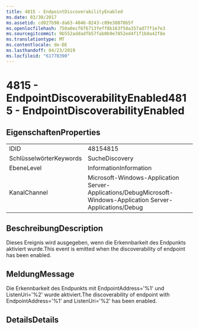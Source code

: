 ```yaml
---
title: 4815 - EndpointDiscoverabilityEnabled
ms.date: 03/30/2017
ms.assetid: cd027b98-da63-4046-8243-c09e30870b5f
ms.openlocfilehash: 750a0ecf6f6713feff8b163f58a357ad77f1e7e3
ms.sourcegitcommit: 9b552addadfb57fab0b9e7852ed4f1f1b8a42f8e
ms.translationtype: MT
ms.contentlocale: de-DE
ms.lasthandoff: 04/23/2019
ms.locfileid: "61778390"
---
```

# <a name="4815---endpointdiscoverabilityenabled"></a><span data-ttu-id="be80d-102">4815 - EndpointDiscoverabilityEnabled</span><span class="sxs-lookup"><span data-stu-id="be80d-102">4815 - EndpointDiscoverabilityEnabled</span></span>
## <a name="properties"></a><span data-ttu-id="be80d-103">Eigenschaften</span><span class="sxs-lookup"><span data-stu-id="be80d-103">Properties</span></span>  
  
|||  
|-|-|  
|<span data-ttu-id="be80d-104">ID</span><span class="sxs-lookup"><span data-stu-id="be80d-104">ID</span></span>|<span data-ttu-id="be80d-105">4815</span><span class="sxs-lookup"><span data-stu-id="be80d-105">4815</span></span>|  
|<span data-ttu-id="be80d-106">Schlüsselwörter</span><span class="sxs-lookup"><span data-stu-id="be80d-106">Keywords</span></span>|<span data-ttu-id="be80d-107">Suche</span><span class="sxs-lookup"><span data-stu-id="be80d-107">Discovery</span></span>|  
|<span data-ttu-id="be80d-108">Ebene</span><span class="sxs-lookup"><span data-stu-id="be80d-108">Level</span></span>|<span data-ttu-id="be80d-109">Information</span><span class="sxs-lookup"><span data-stu-id="be80d-109">Information</span></span>|  
|<span data-ttu-id="be80d-110">Kanal</span><span class="sxs-lookup"><span data-stu-id="be80d-110">Channel</span></span>|<span data-ttu-id="be80d-111">Microsoft-Windows-Application Server-Applications/Debug</span><span class="sxs-lookup"><span data-stu-id="be80d-111">Microsoft-Windows-Application Server-Applications/Debug</span></span>|  
  
## <a name="description"></a><span data-ttu-id="be80d-112">Beschreibung</span><span class="sxs-lookup"><span data-stu-id="be80d-112">Description</span></span>  
 <span data-ttu-id="be80d-113">Dieses Ereignis wird ausgegeben, wenn die Erkennbarkeit des Endpunkts aktiviert wurde.</span><span class="sxs-lookup"><span data-stu-id="be80d-113">This event is emitted when the discoverability of endpoint has been enabled.</span></span>  
  
## <a name="message"></a><span data-ttu-id="be80d-114">Meldung</span><span class="sxs-lookup"><span data-stu-id="be80d-114">Message</span></span>  
 <span data-ttu-id="be80d-115">Die Erkennbarkeit des Endpunkts mit EndpointAddress='%1' und ListenUri='%2' wurde aktiviert.</span><span class="sxs-lookup"><span data-stu-id="be80d-115">The discoverability of endpoint with EndpointAddress='%1' and ListenUri='%2' has been enabled.</span></span>  
  
## <a name="details"></a><span data-ttu-id="be80d-116">Details</span><span class="sxs-lookup"><span data-stu-id="be80d-116">Details</span></span>
